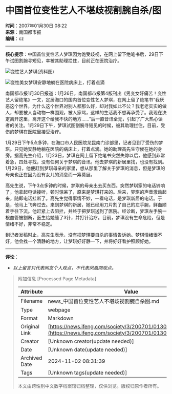 # 中国首位变性艺人不堪歧视割腕自杀/图

**时间**：2007年01月30日 08:22  
**来源**：南国都市报  
**编辑**：cz  

---

**核心提示**：中国首位变性艺人梦琪因为饱受歧视，在网上留下绝笔书后，29日下午试图割腕寻短见，幸被其助理拦住，目前正在医院治疗。

![变性艺人梦琪(资料图)](http://img.ifeng.com/res/200701/0130_53862.jpg)

![变性美女梦琪安静地躺在医院病床上，打着点滴](http://img.ifeng.com/res/200701/0130_53863.jpg)

南国都市报1月30日报道：1月26日，南国都市报第4版刊出《男变女好痛苦！变性艺人留绝笔》一文，定居海口的国内首位变性艺人梦琪，在网上留了绝笔书“我厌恶这个世界，为什么这个世界对别人都那么好，却对我如此不公？我老老实实的做人，却要被人当动物一样围观，被人家骂，这样的生活我不想再承受了。我现在决定离开这里，离开这个给我不快的地方......”后一直音讯全无，引起了广大热心读者的关注。1月29日下午，梦琪试图割腕寻短见的时候，被其助理拦住，目前，受伤的梦琪在医院里接受治疗。

1月29日下午5点多钟，在海口市人民医院龙昆南门诊部里，记者见到了受伤的梦琪。只见她安静地躺在医院的病床上，打着点滴。她的助理高先生守候在她的身旁。据高先生介绍，1月23日，梦琪在网上留下绝笔书突然失踪以后，他感到非常着急，四处寻找，没有任何关于梦琪的音讯。他去梦琪的新居里找，也没有找到。1月29日，他便赶到梦琪母亲的家里，想从那里了解关于梦琪的消息，但是梦琪的母亲也正在因为没有女儿的消息而一筹莫展。

高先生说，下午3点多钟的时候，梦琪的母亲出去买东西。突然梦琪家的电话铃响了，他拿起电话接听，顿时惊呆了，原来是梦琪打来的。后来，梦琪的声音激动起来，随即电话挂断了。高先生觉得事情不妙，一看电话，是梦琪新居的电话。于是，他马上飞奔过去。来到梦琪的新居，她已经用刀片割了自己的左手腕，鲜血顺着手往下流。他赶紧上去阻拦，并终于把梦琪送到了医院。经诊断，梦琪左手腕一根血管被割断，医生给她缝了3针，并打针治疗。目前，梦琪没有生命危险，但是情绪不好，非常不稳定。

到记者发稿时止，高先生表示，没有把梦琪要自杀的事情告诉她。梦琪情绪很不好，他会找一个清静的地方，让梦琪好好静一下，并将好好看护照顾好她。

---  

**评论**：  
- *以上留言只代表网友个人观点，不代表凤凰网观点。*

> 附加信息 [Processed Page Metadata]
>
> | Attribute       | Value                                  |
> |-----------------|----------------------------------------|
> | Filename        | news_中国首位变性艺人不堪歧视割腕自杀图.md                             |
> | Type            | webpage                                 |
> | Format          | Markdown                               |
> | Original Link   | [https://news.ifeng.com/society/3/200701/0130_345_69917.shtml](https://news.ifeng.com/society/3/200701/0130_345_69917.shtml)                       |
> | Creator         | [Unknown creator(update needed)]                              |
> | Date            | [Unknown date(update needed)]                                 |
> | Archived Date   | 2024-11-02 08:31:39                             |
> | Tags            | [Unknown tags(update needed)]                                 |
>
> 本文由跨性别中文数字档案馆归档整理，仅供浏览。版权归原作者所有。
>